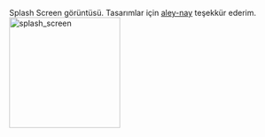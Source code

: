 Splash Screen görüntüsü. Tasarımlar için [aley-nay](https://github.com/aley-nay) teşekkür ederim.
<img src="https://github.com/user-attachments/assets/fe40a446-4c8c-44ad-901e-a8b526a6e72b" alt="splash_screen" width="200"/>

